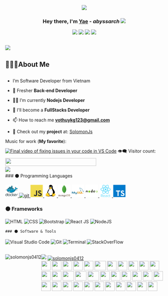 <!-- <style>
  * {
    background-color: black;
  }
  .white {
    background-color: black;
    color: white;
  }
  #about {
    display: inline-block;
    line-height: 40px;
    margin-left: -5px;
  }
</style> -->
<p align="center">
  <img
    src="https://media.giphy.com/media/M9gbBd9nbDrOTu1Mqx/giphy.gif"
    width="100"
  />
</p>
<h3 class="white" align="center">
  Hey there, I'm
  <a href="#">Yae</a> -
  <i>abyssarch</i>
  <img
    src="https://media.giphy.com/media/hvRJCLFzcasrR4ia7z/giphy.gif"
    width="28"
  />
</h3>

<p align="center">
  <a href="mailto:vothuykg123@gmail.com"
    ><img
      src="https://img.shields.io/badge/-Gmail-D14836?style=for-the-badge&logo=Gmail&logoColor=white"
  /></a>
  <a href="https://www.linkedin.com/in/solomonjs2009/"
    ><img
      src="https://img.shields.io/badge/Linkedin-%230077B5.svg?style=for-the-badge&logo=linkedin&logoColor=white"
  /></a>
  <a href="https://www.reddit.com/user/SolomonJs1112"
    ><img
      src="https://img.shields.io/badge/Reddit-%23FF4500.svg?style=for-the-badge&logo=Reddit&logoColor=white"
  /></a>
  <a href="https://discordapp.com/users/602711169907818525"
    ><img
      src="https://img.shields.io/badge/Discord-7289DA?style=for-the-badge&logo=discord&logoColor=white"
  /></a>
  <br />
  <br />
</p>

<img
  src="https://user-images.githubusercontent.com/73097560/115834477-dbab4500-a447-11eb-908a-139a6edaec5c.gif"
/>



<h2 class="white">
  👨🏻‍💻About Me
</h2>

<div class="about" style= "display: inline-block;">

- I’m Software Developer from Vietnam

- 🌱 Fresher **Back-end Developer**

- 👨‍💻 I’m currently **Nodejs Developer**

- 🔭 I'll become a **FullStacks Developer**

- 📫 How to reach me **vothuykg123@gmail.com**

- 👯 Check out my **project** at:
      <a href="https://github.com/SolomonJs0412?tab=repositories">SolomonJs</a>

Music for work (**My favorite**):

<div align="center">


[![Final video of fixing issues in your code in VS Code](https://i.ytimg.com/vi/5891KdSrQeo/hqdefault.jpg?sqp=-oaymwEcCPYBEIoBSFXyq4qpAw4IARUAAIhCGAFwAcABBg==&rs=AOn4CLB0Fa8Hs6UzuQcm1ypVpKmWi80M3w)](https://www.youtube.com/watch?v=5891KdSrQeo&t=1639s)

</div>
</div>
👁️‍🗨️ Visitor count:  
  <img
    height="25px"
    width="290px"
    src="https://profile-counter.glitch.me/SolomonJs/count.svg"
  />
</div>
<br />
<img
  src="https://user-images.githubusercontent.com/73097560/115834477-dbab4500-a447-11eb-908a-139a6edaec5c.gif"
/>

<div>
  ### ⚫️ Programming Languages

  <p align="left">
<p align="left"> <a href="https://www.docker.com/" target="_blank" rel="noreferrer"> <img src="https://raw.githubusercontent.com/devicons/devicon/master/icons/docker/docker-original-wordmark.svg" alt="docker" width="40" height="40"/> </a> <a href="https://git-scm.com/" target="_blank" rel="noreferrer"> <img src="https://www.vectorlogo.zone/logos/git-scm/git-scm-icon.svg" alt="git" width="40" height="40"/> </a> <a href="https://developer.mozilla.org/en-US/docs/Web/JavaScript" target="_blank" rel="noreferrer"> <img src="https://raw.githubusercontent.com/devicons/devicon/master/icons/javascript/javascript-original.svg" alt="javascript" width="40" height="40"/> </a> <a href="https://www.linux.org/" target="_blank" rel="noreferrer"> <img src="https://raw.githubusercontent.com/devicons/devicon/master/icons/linux/linux-original.svg" alt="linux" width="40" height="40"/> </a> <a href="https://www.mongodb.com/" target="_blank" rel="noreferrer"> <img src="https://raw.githubusercontent.com/devicons/devicon/master/icons/mongodb/mongodb-original-wordmark.svg" alt="mongodb" width="40" height="40"/> </a> <a href="https://www.mysql.com/" target="_blank" rel="noreferrer"> <img src="https://raw.githubusercontent.com/devicons/devicon/master/icons/mysql/mysql-original-wordmark.svg" alt="mysql" width="40" height="40"/> </a> <a href="https://nodejs.org" target="_blank" rel="noreferrer"> <img src="https://raw.githubusercontent.com/devicons/devicon/master/icons/nodejs/nodejs-original-wordmark.svg" alt="nodejs" width="40" height="40"/> </a> <a href="https://reactjs.org/" target="_blank" rel="noreferrer"> <img src="https://raw.githubusercontent.com/devicons/devicon/master/icons/react/react-original-wordmark.svg" alt="react" width="40" height="40"/> </a> <a href="https://www.typescriptlang.org/" target="_blank" rel="noreferrer"> <img src="https://raw.githubusercontent.com/devicons/devicon/master/icons/typescript/typescript-original.svg" alt="typescript" width="40" height="40"/> </a> </p>

  </p>

  ### ⚫️ Frameworks
  <p align="left">
    <img
      alt="HTML"
      src="https://img.shields.io/badge/HTML%20-%23E34F26.svg?logo=html5&logoColor=white"
    />
    <img
      alt="CSS"
      src="https://img.shields.io/badge/CSS%20-%231572B6.svg?logo=css3&logoColor=white"
    />
    <img
      alt="Bootstrap"
      src="https://img.shields.io/badge/Bootstrap-%23563D7C.svg?style=flat&logo=bootstrap&logoColor=white"
    />
    <img
      alt="React JS"
      src="https://img.shields.io/badge/-React-45b8d8?style=flat-square&logo=react&logoColor=white"
    />
    <!--<img alt="Vue JS" src="https://img.shields.io/badge/-Vue.js-42B883?style=flat-square&logo=Vue.js&logoColor=white">-->
    <img
      alt="NodeJS"
      src="https://img.shields.io/badge/-Nodejs-green?style=flat&logo=Node.js&logoColor=white"
    />

    ### ⚫️ Software & Tools
  </p>

  <p>
   <img
      alt="Visual Studio Code"
      src="https://img.shields.io/badge/VSCode-0078d7.svg?logo=visual-studio-code&logoColor=white"
    />
    <img
      alt="Git"
      src="https://img.shields.io/badge/Git%20-%23F05033.svg?logo=git&logoColor=white"
    />
    <img
      alt="Terminal"
      src="https://img.shields.io/badge/Terminal-000000?logo=windowsterminal&logoColor=4D4D4D&style=flat-square"
    />
    <img
      alt="StackOverFlow"
      src="https://img.shields.io/badge/-StackOverFlow-FE7A16?logo=stack-overflow&logoColor=white"
    />
  </p>
</div>

<br />
<img
  src="https://user-images.githubusercontent.com/73097560/115834477-dbab4500-a447-11eb-908a-139a6edaec5c.gif"
/>

<a align="center" href="https://github.com/SolomonJs0412">
  <img
    height="155em"
    src="https://github-readme-stats.vercel.app/api/top-langs?username=solomonjs0412&show_icons=true&theme=algolia&include_all_commits=true&count_private=true&locale=en&layout=compact" alt="solomonjs0412" "
    align="left"
  />
  <img align="center" src="https://github-readme-stats.vercel.app/api?username=solomonjs0412&show_icons=true&theme=algolia&include_all_commits=true&count_private=true" alt="solomonjs0412" />

</a>
<div>
  <img
    src="https://cultofthepartyparrot.com/flags/hd/indiaparrot.gif"
    width="30"
    height="30"
  />
  <img
    src="https://cultofthepartyparrot.com/parrots/hd/redhatparrot.gif"
    width="30"
    height="30"
  />
  <img
    src="https://cultofthepartyparrot.com/parrots/hd/angelparrot.gif"
    width="30"
    height="30"
  />
  <img
    src="https://cultofthepartyparrot.com/parrots/hd/coffeeparrot.gif"
    width="30"
    height="30"
  />
  <img
    src="https://cultofthepartyparrot.com/parrots/hd/gentlemanparrot.gif"
    width="30"
    height="30"
  />
  <img
    src="https://cultofthepartyparrot.com/parrots/asyncparrot.gif"
    width="36"
    height="30"
  />
  <img
    src="https://cultofthepartyparrot.com/parrots/hd/60fpsparrot.gif"
    width="30"
    height="30"
  />
  <img
    src="https://cultofthepartyparrot.com/parrots/hd/jumpingparrot.gif"
    width="30"
    height="30"
  />
  <img
    src="https://cultofthepartyparrot.com/guests/partyowl.gif"
    width="30"
    height="30"
  />
  <img
    src="https://cultofthepartyparrot.com/parrots/hd/opensourceparrot.gif"
    width="30"
    height="30"
  />
  <img
    src="https://cultofthepartyparrot.com/parrots/hd/dealwithitnowparrot.gif"
    width="30"
    height="30"
  />
  <img
    src="https://cultofthepartyparrot.com/parrots/hd/hypnoparrotlight.gif"
    width="30"
    height="30"
  />
  <img
    src="https://cultofthepartyparrot.com/parrots/databaseparrot.gif"
    width="30"
    height="30"
  />
  <img
    src="https://cultofthepartyparrot.com/parrots/fixparrot.gif"
    width="36"
    height="30"
  />
  <img
    src="https://cultofthepartyparrot.com/parrots/hd/reactparrot.gif"
    width="36"
    height="30"
  />
  <img
    src="https://cultofthepartyparrot.com/parrots/loveparrot.gif"
    width="36"
    height="30"
  />
  <img
    src="https://cultofthepartyparrot.com/parrots/hd/laptop_parrot.gif"
    width="30"
    height="30"
  />
  <img
    src="https://cultofthepartyparrot.com/parrots/hd/spinningparrot.gif"
    width="30"
    height="30"
  />
  <img
    src="https://cultofthepartyparrot.com/parrots/hd/levitationparrot.gif"
    width="30"
    height="30"
  />
  <img
    src="https://cultofthepartyparrot.com/parrots/hd/meldparrot.gif"
    width="30"
    height="30"
  />
  <img
    src="https://cultofthepartyparrot.com/parrots/slomoparrot.gif"
    width="30"
    height="30"
  />
  <img
    src="https://cultofthepartyparrot.com/parrots/hd/moonwalkingparrot.gif"
    width="30"
    height="30"
  />
  <img
    src="https://cultofthepartyparrot.com/parrots/hd/phparrot.gif"
    width="30"
    height="30"
  />
  <img
    src="https://cultofthepartyparrot.com/parrots/hd/stableparrot.gif"
    width="30"
    height="30"
  />
  <img
    src="https://cultofthepartyparrot.com/parrots/hd/scienceparrot.gif"
    width="30"
    height="30"
  />
  <img
    src="https://cultofthepartyparrot.com/parrots/hd/pirateparrot.gif"
    width="30"
    height="30"
  />
  <img
    src="https://cultofthepartyparrot.com/parrots/hd/footballparrot.gif"
    width="30"
    height="30"
  />
  <img
    src="https://cultofthepartyparrot.com/parrots/hd/illuminatiparrot.gif"
    width="30"
    height="30"
  />
  <img
    src="https://cultofthepartyparrot.com/parrots/hd/hypnoparrotdark.gif"
    width="30"
    height="30"
  />
  <img
    src="https://cultofthepartyparrot.com/parrots/hd/mustacheparrot.gif"
    width="30"
    height="30"
  />
  <img
    src="https://cultofthepartyparrot.com/parrots/pythonparrot.gif"
    width="30"
    height="30"
  />
  <img
    src="https://cultofthepartyparrot.com/parrots/hd/astronautparrot.gif"
    width="30"
    height="30"
  />
  <img
    src="https://cultofthepartyparrot.com/parrots/mongodbparrot.gif"
    width="30"
    height="30"
  />
</div>
